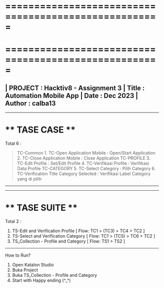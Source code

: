 =====================================================
=====================================================
=====================================================
=====================================================
| PROJECT : Hacktiv8 - Assignment 3
| Title : Automation Mobile App
| Date : Dec 2023
| Author : calba13
-----------------------------------------------------

-----------------------------------------------------
** TASE CASE **
=====================================================
Total 6 :
> TC-Common 
	1. TC-Open Application Mobile : Open/Start Application
	2. TC-Close Application Mobile : Close Application
> TC-PROFILE
	3. TC-Edit Profile : Set/Edit Profile
	4. TC-Verifikasi Profile : Verifikasi Data Profile
> TC-CATEGORY 
	5. TC-Select Category : Pilih Category
	6. TC-Verification Title Category Selected : Verifikasi Label Category yang di pilih
----------------------------------------------------


-----------------------------------------------------
** TASE SUITE **
=====================================================
Total 2 :
1. TS-Edit and Verification Profile [ Flow: TC1 > (TC3) > TC4 > TC2 ]
2. TS-Select and Verification Category [ Flow: TC1 > (TC5) > TC6 > TC2 ]
3. TS_Collection - Profile and Category [ Flow: TS1 > TS2 ]

----------------------------------------------------

How to Run?
1. Open Katalon Studio
2. Buka Project 
3. Buka TS_Collection - Profile and Category 
4. Start with Happy ending (^_^)
